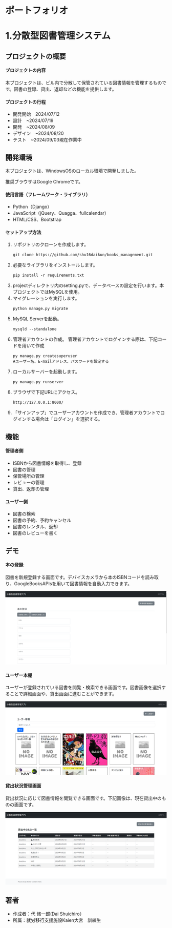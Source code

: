 # ポートフォリオ
# 1.分散型図書管理システム

## プロジェクトの概要
#### プロジェクトの内容  
本プロジェクトは、ビル内で分散して保管されている図書情報を管理するものです。図書の登録、貸出、返却などの機能を提供します。
#### プロジェクトの行程
* 開発開始　2024/07/12
* 設計　~2024/07/19
* 開発　~2024/08/09
* デザイン　~2024/08/20
* テスト　~2024/09/03現在作業中

## 開発環境

本プロジェクトは、WindowsOSのローカル環境で開発しました。

推奨ブラウザはGoogle Chromeです。

#### 使用言語（フレームワーク・ライブラリ）
* Python（Django）
* JavaScript（jQuery、Quagga、fullcalendar）
* HTML/CSS、Bootstrap

#### セットアップ方法
1. リポジトリのクローンを作成します。
   ```
   git clone https://github.com/shu16daikun/books_management.git
   ```
2. 必要なライブラリをインストールします。
   ```
   pip install -r requirements.txt
   ```
3. projectディレクトリ内のsetting.pyで、データベースの設定を行います。本プロジェクトではMySQLを使用。
4. マイグレーションを実行します。
   ```
   python manage.py migrate
   ```
5. MySQL Serverを起動。
   ```
   mysqld --standalone
   ```
6. 管理者アカウントの作成。
   管理者アカウントでログインする際は、下記コードを用いて作成
   ```
   py manage.py createsuperuser
   #ユーザー名、E-mailアドレス、パスワードを設定する
   ```
7. ローカルサーバーを起動します。
   ```
   py manage.py runserver
   ```
8. ブラウザで下記URLにアクセス。
   ```
   http://127.0.0.1:8000/
   ```
9. 「サインアップ」でユーザーアカウントを作成でき、管理者アカウントでログインする場合は「ログイン」を選択する。

## 機能

#### 管理者側
* ISBNから図書情報を取得し、登録
* 図書の管理
* 保管場所の管理
* レビューの管理
* 貸出、返却の管理

#### ユーザー側
* 図書の検索
* 図書の予約、予約キャンセル
* 図書のレンタル、返却
* 図書のレビューを書く
 
## デモ

#### 本の登録

図書を新規登録する画面です。デバイスカメラから本のISBNコードを読み取り、GoogleBooksAPIsを用いて図書情報を自動入力できます。

![本の登録](docs/image/book_create.png)

#### ユーザー本棚

ユーザーが登録されている図書を閲覧・検索できる画面です。図書画像を選択することで詳細画面や、貸出画面に進むことができます。

![本棚](docs/image/bookshelf.png)

#### 貸出状況管理画面

貸出状況に応じて図書情報を閲覧できる画面です。下記画像は、現在貸出中のものの画面です。

![貸出状況管理画面](docs/image/lending_management.png)

## 著者
 
* 作成者：代 脩一郎(Dai Shuichiro）
* 所属：就労移行支援施設Kaien大宮　訓練生
